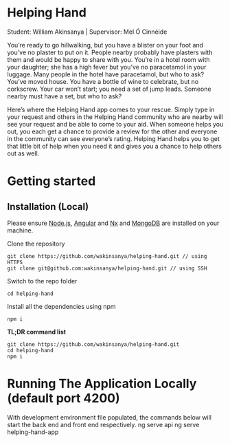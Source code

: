 # Helping Hand 
Student: William Akinsanya | Supervisor: Mel Ó Cinnéide

You’re ready to go hillwalking, but you have a blister on your foot and you’ve no plaster to put on it. People nearby probably have plasters with them and would be happy to share with you. You’re in a hotel room with your daughter; she has a high fever but you’ve no paracetamol in your luggage. Many people in the hotel have paracetamol, but who to ask? You’ve moved house. You have a bottle of wine to celebrate, but no corkscrew. Your car won’t start; you need a set of jump leads. Someone nearby must have a set, but who to ask? 


Here’s where the Helping Hand app comes to your rescue. Simply type in your request and others in the Helping Hand community who are nearby will see your request and be able to come to your aid. When someone helps you out, you each get a chance to provide a review for the other and everyone in the community can see everyone’s rating. Helping Hand helps you to get that little bit of help when you need it and gives you a chance to help others out as well. 

# Getting started

## Installation (Local)

Please ensure [Node.js](https://nodejs.org/en/), [Angular](https://cli.angular.io/) and [Nx](https://www.npmjs.com/package/@nrwl/nx) and [MongoDB](https://www.mongodb.com/) are installed on your machine.

Clone the repository

    git clone https://github.com/wakinsanya/helping-hand.git // using HTTPS
    git clone git@github.com:wakinsanya/helping-hand.git // using SSH

Switch to the repo folder

    cd helping-hand

Install all the dependencies using npm

    npm i

**TL;DR command list**

    git clone https://github.com/wakinsanya/helping-hand.git
    cd helping-hand
    npm i 

# Running The Application Locally (default port 4200)
With development environment file populated, the commands below will start the back end and front end respectively.
     ng serve api
     ng serve helping-hand-app
